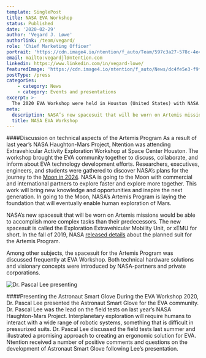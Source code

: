 ```yaml
---
template: SinglePost
title: NASA EVA Workshop
status: Published
date: '2020-02-29'
author: 'Vegard J. Løwe'
authorlink: /team/vegard/
role: 'Chief Marketing Officer'
portrait: 'https://cdn.image4.io/ntention/f_auto/Team/597c3a27-578c-4e4b-aa78-035422728ca9.Jpeg'
email: mailto:vegardjl@ntention.com
linkedin: https://www.linkedin.com/in/vegard-lowe/
featuredImage: 'https://cdn.image4.io/ntention/f_auto/News/dc4fe5e3-f9fd-4851-9c57-4e65f34e584c.Jpeg'
postType: /press
categories:
    - category: News
    - category: Events and presentations
excerpt: >-
  The 2020 EVA Workshop were held in Houston (United States) with NASA welcoming participants across industry and academia. The workshop discussed the current state of the agency and how EVA (Extravehicular Activity) fits in the agency’s plans for exploration.
meta:
  description: NASA’s new spacesuit that will be worn on Artemis missions would be able to accomplish more complex tasks than their predecessors. The new spacesuit is called the Exploration Extravehicular Mobility Unit, or xEMU for short. In the fall of 2019, NASA released details about the planned suit for the Artemis Program.
  title: NASA EVA Workshop
---
```

####Discussion on technical aspects of the Artemis Program
As a result of last year’s NASA Haughton-Mars Project, Ntention was attending Extravehicular Activity Exploration Workshop at Space Center Houston. The workshop brought the EVA community together to discuss, collaborate, and inform about EVA technology development efforts. Researchers, executives, engineers, and students were gathered to discover NASA’s plans for the journey to the [Moon in 2024](https://www.nasa.gov/specials/artemis/). NASA is going to the Moon with commercial and international partners to explore faster and explore more together. This work will bring new knowledge and opportunities and inspire the next generation. In going to the Moon, NASA’s Artemis Program is laying the foundation that will eventually enable human exploration of Mars.

NASA’s new spacesuit that will be worn on Artemis missions would be able to accomplish more complex tasks than their predecessors. The new spacesuit is called the Exploration Extravehicular Mobility Unit, or xEMU for short. In the fall of 2019, NASA [released details](https://www.nasa.gov/feature/a-next-generation-spacesuit-for-the-artemis-generation-of-astronauts/) about the planned suit for the Artemis Program.

Among other subjects, the spacesuit for the Artemis Program was discussed frequently at EVA Workshop. Both technical hardware solutions and visionary concepts were introduced by NASA-partners and private corporations.

![Dr. Pascal Lee presenting](https://cdn.image4.io/ntention/f_auto/News/6c1d155b-c050-48ec-9611-d40d6783d63b.Jpeg)

####Presenting the Astronaut Smart Glove
During the EVA Workshop 2020, Dr. Pascal Lee presented the Astronaut Smart Glove for the EVA community. Dr. Pascal Lee was the lead on the field tests on last year’s NASA Haughton-Mars Project. Interplanetary exploration will require humans to interact with a wide range of robotic systems, something that is difficult in pressurized suits. Dr. Pascal Lee discussed the field tests last summer and illustrated a promising approach to creating an ergonomic solution for EVA. Ntention received a number of positive comments and questions on the development of Astronaut Smart Glove following Lee’s presentation.
